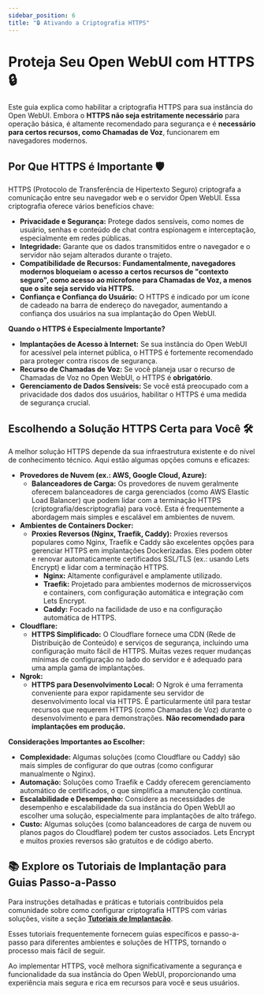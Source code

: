 ```yaml
---
sidebar_position: 6
title: "🔒 Ativando a Criptografia HTTPS"
---
```


# Proteja Seu Open WebUI com HTTPS 🔒

Este guia explica como habilitar a criptografia HTTPS para sua instância do Open WebUI. Embora o **HTTPS não seja estritamente necessário** para operação básica, é altamente recomendado para segurança e é **necessário para certos recursos, como Chamadas de Voz**, funcionarem em navegadores modernos.

## Por Que HTTPS é Importante 🛡️

HTTPS (Protocolo de Transferência de Hipertexto Seguro) criptografa a comunicação entre seu navegador web e o servidor Open WebUI. Essa criptografia oferece vários benefícios chave:

* **Privacidade e Segurança:** Protege dados sensíveis, como nomes de usuário, senhas e conteúdo de chat contra espionagem e interceptação, especialmente em redes públicas.
* **Integridade:** Garante que os dados transmitidos entre o navegador e o servidor não sejam alterados durante o trajeto.
* **Compatibilidade de Recursos:** **Fundamentalmente, navegadores modernos bloqueiam o acesso a certos recursos de "contexto seguro", como acesso ao microfone para Chamadas de Voz, a menos que o site seja servido via HTTPS.**
* **Confiança e Confiança do Usuário:** O HTTPS é indicado por um ícone de cadeado na barra de endereço do navegador, aumentando a confiança dos usuários na sua implantação do Open WebUI.

**Quando o HTTPS é Especialmente Importante?**

* **Implantações de Acesso à Internet:** Se sua instância do Open WebUI for acessível pela internet pública, o HTTPS é fortemente recomendado para proteger contra riscos de segurança.
* **Recurso de Chamadas de Voz:** Se você planeja usar o recurso de Chamadas de Voz no Open WebUI, o HTTPS é **obrigatório**.
* **Gerenciamento de Dados Sensíveis:** Se você está preocupado com a privacidade dos dados dos usuários, habilitar o HTTPS é uma medida de segurança crucial.

## Escolhendo a Solução HTTPS Certa para Você 🛠️

A melhor solução HTTPS depende da sua infraestrutura existente e do nível de conhecimento técnico. Aqui estão algumas opções comuns e eficazes:

* **Provedores de Nuvem (ex.: AWS, Google Cloud, Azure):**
  * **Balanceadores de Carga:**  Os provedores de nuvem geralmente oferecem balanceadores de carga gerenciados (como AWS Elastic Load Balancer) que podem lidar com a terminação HTTPS (criptografia/descriptografia) para você. Esta é frequentemente a abordagem mais simples e escalável em ambientes de nuvem.
* **Ambientes de Containers Docker:**
  * **Proxies Reversos (Nginx, Traefik, Caddy):** Proxies reversos populares como Nginx, Traefik e Caddy são excelentes opções para gerenciar HTTPS em implantações Dockerizadas. Eles podem obter e renovar automaticamente certificados SSL/TLS (ex.: usando Lets Encrypt) e lidar com a terminação HTTPS.
    * **Nginx:** Altamente configurável e amplamente utilizado.
    * **Traefik:** Projetado para ambientes modernos de microsserviços e containers, com configuração automática e integração com Lets Encrypt.
    * **Caddy:** Focado na facilidade de uso e na configuração automática de HTTPS.
* **Cloudflare:**
  * **HTTPS Simplificado:** O Cloudflare fornece uma CDN (Rede de Distribuição de Conteúdo) e serviços de segurança, incluindo uma configuração muito fácil de HTTPS. Muitas vezes requer mudanças mínimas de configuração no lado do servidor e é adequado para uma ampla gama de implantações.
* **Ngrok:**
  * **HTTPS para Desenvolvimento Local:** O Ngrok é uma ferramenta conveniente para expor rapidamente seu servidor de desenvolvimento local via HTTPS. É particularmente útil para testar recursos que requerem HTTPS (como Chamadas de Voz) durante o desenvolvimento e para demonstrações. **Não recomendado para implantações em produção.**

**Considerações Importantes ao Escolher:**

* **Complexidade:** Algumas soluções (como Cloudflare ou Caddy) são mais simples de configurar do que outras (como configurar manualmente o Nginx).
* **Automação:** Soluções como Traefik e Caddy oferecem gerenciamento automático de certificados, o que simplifica a manutenção contínua.
* **Escalabilidade e Desempenho:**  Considere as necessidades de desempenho e escalabilidade da sua instância do Open WebUI ao escolher uma solução, especialmente para implantações de alto tráfego.
* **Custo:** Algumas soluções (como balanceadores de carga de nuvem ou planos pagos do Cloudflare) podem ter custos associados. Lets Encrypt e muitos proxies reversos são gratuitos e de código aberto.

## 📚 Explore os Tutoriais de Implantação para Guias Passo-a-Passo

Para instruções detalhadas e práticas e tutoriais contribuídos pela comunidade sobre como configurar criptografia HTTPS com várias soluções, visite a seção **[Tutoriais de Implantação](../../tutorials/deployment/)**.

Esses tutoriais frequentemente fornecem guias específicos e passo-a-passo para diferentes ambientes e soluções de HTTPS, tornando o processo mais fácil de seguir.

Ao implementar HTTPS, você melhora significativamente a segurança e funcionalidade da sua instância do Open WebUI, proporcionando uma experiência mais segura e rica em recursos para você e seus usuários.
